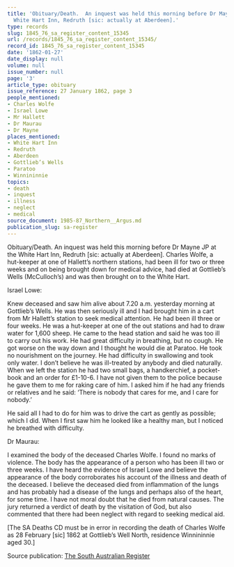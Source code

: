 ```yaml
---
title: 'Obituary/Death.  An inquest was held this morning before Dr Mayne JP at the
  White Hart Inn, Redruth [sic: actually at Aberdeen].'
type: records
slug: 1845_76_sa_register_content_15345
url: /records/1845_76_sa_register_content_15345/
record_id: 1845_76_sa_register_content_15345
date: '1862-01-27'
date_display: null
volume: null
issue_number: null
page: '3'
article_type: obituary
issue_reference: 27 January 1862, page 3
people_mentioned:
- Charles Wolfe
- Israel Lowe
- Mr Hallett
- Dr Maurau
- Dr Mayne
places_mentioned:
- White Hart Inn
- Redruth
- Aberdeen
- Gottlieb’s Wells
- Paratoo
- Winnininnie
topics:
- death
- inquest
- illness
- neglect
- medical
source_document: 1985-87_Northern__Argus.md
publication_slug: sa-register
---
```


Obituary/Death.  An inquest was held this morning before Dr Mayne JP at the White Hart Inn, Redruth [sic: actually at Aberdeen].  Charles Wolfe, a hut-keeper at one of Hallett’s northern stations, had been ill for two or three weeks and on being brought down for medical advice, had died at Gottlieb’s Wells (McCulloch’s) and was then brought on to the White Hart.

Israel Lowe:

Knew deceased and saw him alive about 7.20 a.m. yesterday morning at Gottlieb’s Wells.  He was then seriously ill and I had brought him in a cart from Mr Hallett’s station to seek medical attention.  He had been ill three or four weeks.  He was a hut-keeper at one of the out stations and had to draw water for 1,600 sheep.  He came to the head station and said he was too ill to carry out his work.  He had great difficulty in breathing, but no cough.  He got worse on the way down and I thought he would die at Paratoo.  He took no nourishment on the journey.  He had difficulty in swallowing and took only water.  I don’t believe he was ill-treated by anybody and died naturally.  When we left the station he had two small bags, a handkerchief, a pocket-book and an order for £1-10-6.  I have not given them to the police because he gave them to me for raking care of him.  I asked him if he had any friends or relatives and he said: ‘There is nobody that cares for me, and I care for nobody.’

He said all I had to do for him was to drive the cart as gently as possible; which I did.  When I first saw him he looked like a healthy man, but I noticed he breathed with difficulty.

Dr Maurau:

I examined the body of the deceased Charles Wolfe.  I found no marks of violence.  The body has the appearance of a person who has been ill two or three weeks.  I have heard the evidence of Israel Lowe and believe the appearance of the body corroborates his account of the illness and death of the deceased.  I believe the deceased died from inflammation of the lungs and has probably had a disease of the lungs and perhaps also of the heart, for some time.  I have not moral doubt that he died from natural causes.  The jury returned a verdict of death by the visitation of God, but also commented that there had been neglect with regard to seeking medical aid.

[The SA Deaths CD must be in error in recording the death of Charles Wolfe as 28 February [sic] 1862 at Gottlieb’s Well North, residence Winnininnie aged 30.]

Source publication: [The South Australian Register](/publications/sa-register/)

